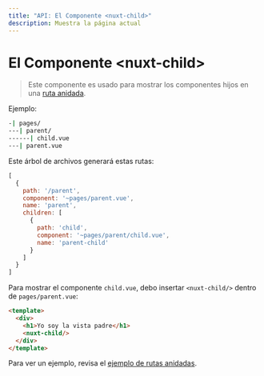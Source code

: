 ```yaml
---
title: "API: El Componente <nuxt-child>"
description: Muestra la página actual
---
```


# El Componente &lt;nuxt-child&gt;

> Este componente es usado para mostrar los componentes hijos en una [ruta anidada](/guide/routing#nested-routes).

Ejemplo:

```bash
-| pages/
---| parent/
------| child.vue
---| parent.vue
```

Este árbol de archivos generará estas rutas:
```js
[
  {
    path: '/parent',
    component: '~pages/parent.vue',
    name: 'parent',
    children: [
      {
        path: 'child',
        component: '~pages/parent/child.vue',
        name: 'parent-child'
      }
    ]
  }
]
```

Para mostrar el componente `child.vue`, debo insertar `<nuxt-child/>` dentro de `pages/parent.vue`:

```html
<template>
  <div>
    <h1>Yo soy la vista padre</h1>
    <nuxt-child/>
  </div>
</template>
```

Para ver un ejemplo, revisa el [ejemplo de rutas anidadas](/examples/nested-routes).
